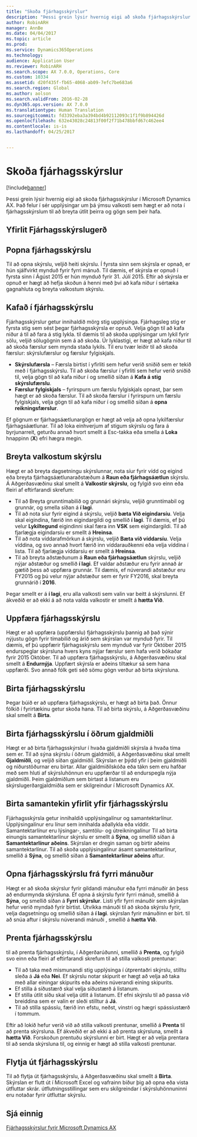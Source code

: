 ```yaml
---
title: "Skoða fjárhagsskýrslur"
description: "Þessi grein lýsir hvernig eigi að skoða fjárhagsskýrslur í Microsoft Dynamics AX. Það felur í sér upplýsingar um þá ýmsu valkosti sem hægt er að nota í fjárhagsskýrslum til að breyta útlit þeirra og gögn sem þeir hafa."
author: RobinARH
manager: AnnBe
ms.date: 04/04/2017
ms.topic: article
ms.prod: 
ms.service: Dynamics365Operations
ms.technology: 
audience: Application User
ms.reviewer: RobinARH
ms.search.scope: AX 7.0.0, Operations, Core
ms.custom: 10334
ms.assetid: d20f435f-fb65-4068-ab09-7efc7be683a6
ms.search.region: Global
ms.author: aolson
ms.search.validFrom: 2016-02-28
ms.dyn365.ops.version: AX 7.0.0
ms.translationtype: Human Translation
ms.sourcegitcommit: fd3392eba3a394bd4b92112093c1f1f9b894426d
ms.openlocfilehash: 632e43028c24813f00f2f71b478bbfd67c462ee4
ms.contentlocale: is-is
ms.lasthandoff: 04/25/2017


---
```


# <a name="view-financial-reports"></a>Skoða fjárhagsskýrslur

[!include[banner](../includes/banner.md)]


Þessi grein lýsir hvernig eigi að skoða fjárhagsskýrslur í Microsoft Dynamics AX. Það felur í sér upplýsingar um þá ýmsu valkosti sem hægt er að nota í fjárhagsskýrslum til að breyta útlit þeirra og gögn sem þeir hafa.

<a name="financial-reporting-overview"></a>Yfirlit Fjárhagsskýrslugerð
----------------------------

## <a name="open-a-financial-report"></a>Popna fjárhagsskýrslu
Til að opna skýrslu, veljið heiti skýrslu. Í fyrsta sinn sem skýrsla er opnað, er hún sjálfvirkt mynduð fyrir fyrri mánuð. Til dæmis, ef skýrsla er opnuð í fyrsta sinn í Ágúst 2015 er hún mynduð fyrir 31. Júlí 2015. Eftir að skýrsla er opnuð er hægt að hefja skoðun á henni með þvi að kafa niður í sértæka gagnahluta og breyta valkostum skýrslu.

## <a name="drill-down-on-a-financial-report"></a>Kafað í fjárhagsskýrslu
Fjárhagsskýrslur getur innihaldið mörg stig upplýsinga. Fjárhagsleg stig er fyrsta stig sem sést þegar fjárhagsskýrsla er opnuð. Velja gögn til að kafa niður á til að fara á stig lykla. til dæmis til að skoða upplýsingar um lykil fyrir sölu, veljið sölugögnin sem á að skoða. Úr lyklastigi, er hægt að kafa niður til að skoða færslur sem mynda staða lykils. Til eru tvær leiðir til að skoða færslur: skýrslufærslur og færslur fylgiskjals.

-   **Skýrslufærsla** – Færsla birtist í yfirliti sem hefur verið sniðið sem er tekið með í fjárhagsskýrslu. Til að skoða færslur í yfirliti sem hefur verið sniðið til, velja gögn til að kafa niður í og smellið síðan á **Kafa á stig skýrslufærslu**.
-   **Færslur fylgiskjals** – fyrirspurn um færslu fylgiskjals opnast, þar sem hægt er að skoða færslur. Til að skoða færslur í fyrirspurn um færslu fylgiskjals, velja gögn til að kafa niður í og smellið síðan á **opna reikningsfærslur**.

Ef gögnum er fjárhagsáætlunargögn er hægt að velja að opna lykilfærslur fjárhagsáætlunar. Til að loka einhverjum af stigum skýrslu og fara á byrjunarreit, geturðu annað hvort smellt á Esc-takka eða smella á **Loka** hnappinn (**X**) efri hægra megin.

## <a name="change-report-options"></a>Breyta valkostum skýrslu
Hægt er að breyta dagsetningu skýrslunnar, nota síur fyrir vídd og eigind eða breyta fjárhagsáætlunaraðstæðum á **Raun eða fjárhagsáætlun** skýrslu. Á Aðgerðasvæðinu skal smellt á **Valkostir skýrslu**, og fylgið svo einn eða fleiri af eftirfarandi skrefum:

-   Til að Breyta grunntímabilið og grunnári skýrslu, veljið grunntímabil og grunnár, og smella síðan á **í lagi**.
-   Til að nota síur fyrir eigind á skýrslu, veljið **bæta Við eigindarsíu**. Velja skal eigindina, færið inn eigindargildi og smellið **í lagi**. Til dæmis, ef þú velur **Lykiltegund** eigindinni skal færa inn **VSK** sem eigindargildi. Til að fjarlægja eigindarsíu er smellt á **Hreinsa**.
-   Til að nota víddarafmörkun á skýrslu, veljið **Bæta við víddarsíu**. Velja víddina, og svo annað hvort færið inn víddarauðkenni eða velja víddina í lista. Til að fjarlægja víddarsíu er smellt á **Hreinsa**.
-   Til að breyta aðstæðunum á **Raun eða fjárhagsáætlun** skýrslu, veljið nýjar aðstæður og smellið **í lagi**. Ef valdar aðstæður eru fyrir annað ár gætið þess að uppfæra grunnár. Til dæmis, ef núverandi aðstæður eru FY2015 og þú velur nýjar aðstæður sem er fyrir FY2016, skal breyta grunnárið í **2016**.

Þegar smellt er á **í lagi**, eru alla valkosti sem valin var beitt á skýrslunni. Ef ákveðið er að ekki á að nota valda valkostir er smellt á **hætta Við**.

## <a name="update-a-financial-report"></a>Uppfæra fjárhagsskýrslu
Hægt er að uppfæra (uppfærslu) fjárhagsskýrslu þannig að það sýnir nýjustu gögn fyrir tímabilið og árið sem skýrslan var mynduð fyrir. Til dæmis, ef þú uppfærir fjárhagsskýrslu sem mynduð var fyrir Október 2015 endurspeglar skýrsluna hvers kyns nýjar færslur sem hafa verið bókaðar fyrir 2015 Október. Til að uppfæra fjárhagsskýrslu, á Aðgerðasvæðinu skal smellt á **Endurnýja**. Uppfært skýrsla er aðeins tiltækur sá sem hana uppfærði. Svo annað fólk geti séð sömu gögn verður að birta skýrsluna.

## <a name="publish-a-financial-report"></a>Birta fjárhagsskýrslu
Þegar búið er að uppfæra fjárhagsskýrslu, er hægt að birta það. Önnur fólkið í fyrirtækinu getur skoða hana. Til að birta skýrslu, á Aðgerðasvæðinu skal smellt á **Birta**.

## <a name="display-a-financial-report-in-a-different-currency"></a>Birta fjárhagsskýrslu í öðrum gjaldmiðli
Hægt er að birta fjárhagsskýrslur í hvaða gjaldmiðli skýrsla á hvaða tíma sem er. Til að sýna skýrslu í öðrum gjaldmiðli, á Aðgerðasvæðinu skal smellt **Gjaldmiðli**, og veljið síðan gjaldmiðil. Skýrslan er þýdd yfir í þeim gjaldmiðli og niðurstöðurnar eru birtar. Allar gjaldmiðilskóða eða tákn sem eru hafðar með sem hluti af skýrsluhönnun eru uppfærðar til að endurspegla nýja gjaldmiðli. Þeim gjaldmiðlum sem birtast á listanum eru skýrslugerðargjaldmiðla sem er skilgreindur í Microsoft Dynamics AX.

## <a name="display-a-summarized-view-of-the-financial-report"></a>Birta samantekin yfirlit yfir fjárhagsskýrslu
Fjárhagsskýrsla getur innihaldið upplýsingalínur og samantektarlínur. Upplýsingalínur eru línur sem innihalda aðallykla eða víddir. Samantektarlínur eru lýsingar-, samtölu- og útreikningalínur Til að birta einungis samantektarlínur skýrslu er smellt á **Sýna**, og smellið síðan á **Samantektarlínur aðeins**. Skýrslan er dregin saman og birtir aðeins samantektarlínur. Til að skoða upplýsingalínur ásamt samantektarlínur, smellið á **Sýna**, og smellið síðan á **Samantektarlínur aðeins** aftur.

## <a name="open-a-financial-report-from-a-previous-month"></a>Opna fjárhagsskýrslu frá fyrri mánuður
Hægt er að skoða skýrslur fyrir gildandi mánuður eða fyrri mánuðir án þess að endurmynda skýrsluna. Ef opna á skýrslu fyrir fyrri mánuð, smellið á **Sýna**, og smellið síðan á **Fyrri skýrslur**. Listi yfir fyrri mánuðir sem skýrslan hefur verið myndað fyrir birtist. Útvíkka mánuði til að skoða skýrslu fyrir, velja dagsetningu og smellið síðan á **í lagi**. skýrslan fyrir mánuðinn er birt. til að snúa aftur í skýrslu núverandi mánuði , smellið á **hætta Við**.

## <a name="print-a-financial-report"></a>Prenta fjárhagsskýrslu
til að prenta fjárhagsskýrslu, í Aðgerðarúðunni, smellið á  **Prenta**, og fylgið svo einn eða fleiri af eftirfarandi skrefum til að stilla valkosti prentunar:

-   Til að taka með mismunandi stig upplýsinga í útprentaðri skýrslu, stilltu sleða á **Já** eða **Nei**. Ef skýrslu notar skipurit er hægt að velja að taka með allar einingar skipurits eða aðeins núverandi eining skipurits.
-   Ef stilla á síðustærð skal velja síðustærð á listanum.
-   Ef stilla útlit síðu skal velja útlit á listanum. Ef efni skýrslu til að passa við breiddina sem er valin er sleði stilltur á  **Já**.
-   Til að stilla spássíu, færið inn efstu, neðst, vinstri og hægri spássíustærð í tommum.

Eftir að lokið hefur verið við að stilla valkosti prentunar, smellið á **Prenta** til að prenta skýrsluna. Ef ákveðið er að ekki á að prenta skýrsluna, smellt á **hætta Við**. Forskoðun prentuðu skýrslunni er birt. Hægt er að velja prentara til að senda skýrsluna til, og einnig er hægt að stilla valkosti prentunar.

## <a name="export-a-financial-report"></a>Flytja út fjárhagsskýrslu
Til að flytja út fjárhagsskýrslu, á Aðgerðasvæðinu skal smellt á **Birta**. Skýrslan er flutt út í Microsoft Excel og vafrainn biður þig að opna eða vista útfluttar skrár. útflutningsstillingar sem eru skilgreindar í skýrsluhönnuninni eru notaðar fyrir útfluttar skýrslu.    

<a name="see-also"></a>Sjá einnig
--------

[Fjárhagsskýrslur fyrir Microsoft Dynamics AX](/dynamics365/operations/dev-itpro/analytics/financial-reporting-intro)




